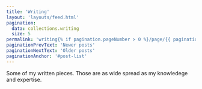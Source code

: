 ```yaml
---
title: 'Writing'
layout: 'layouts/feed.html'
pagination:
  data: collections.writing
  size: 5
permalink: 'writing{% if pagination.pageNumber > 0 %}/page/{{ pagination.pageNumber }}{% endif %}/index.html'
paginationPrevText: 'Newer posts'
paginationNextText: 'Older posts'
paginationAnchor: '#post-list'
---
```


Some of my written pieces. Those are as wide spread as my knowledege and expertise.
